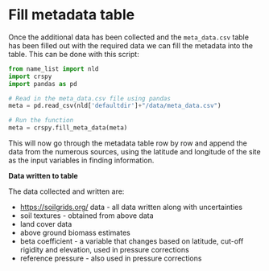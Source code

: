 # **Fill metadata table**

Once the additional data has been collected and the `meta_data.csv` table has been filled out with the required data we can fill the metadata into the table. This can be done with this script:

```python
from name_list import nld
import crspy
import pandas as pd

# Read in the meta_data.csv file using pandas
meta = pd.read_csv(nld['defaultdir']+"/data/meta_data.csv")

# Run the function
meta = crspy.fill_meta_data(meta)
```

This will now go through the metadata table row by row and append the data from the numerous sources, using the latitude and longitude of the site as the input variables in finding information.

**Data written to table**

The data collected and written are:

* https://soilgrids.org/ data - all data written along with uncertainties
* soil textures - obtained from above data
* land cover data
* above ground biomass estimates
* beta coefficient - a variable that changes based on latitude, cut-off rigidity and elevation, used in pressure corrections
* reference pressure - also used in pressure corrections

